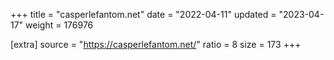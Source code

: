 +++
title = "casperlefantom.net"
date = "2022-04-11"
updated = "2023-04-17"
weight = 176976

[extra]
source = "https://casperlefantom.net/"
ratio = 8
size = 173
+++

